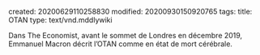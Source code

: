created: 20200629110258830
modified: 20200930150920765
tags: 
title: OTAN
type: text/vnd.mddlywiki

Dans The Economist, avant le sommet de Londres en décembre 2019, Emmanuel Macron décrit l’OTAN comme en état de mort cérébrale.